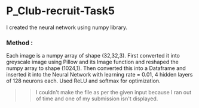 # P_Club-recruit-Task5
I created the neural network using numpy library.
### Method :
Each image is a numpy array of shape (32,32,3). First converted it into greyscale image using Pillow and its Image function and reshaped the numpy array to shape (1024,1).
Then converted this into a Dataframe and inserted it into the Neural Network with learning rate = 0.01, 4 hidden layers of 128 neurons each.
Used ReLU and softmax for optimization.
>>I couldn't make the file as per the given input because I ran out of time and one of my submission isn't displayed.
